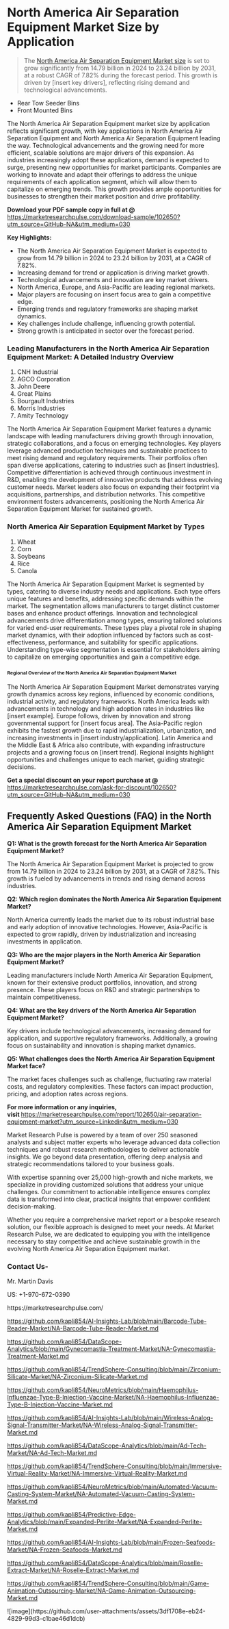<h1>North America Air Separation Equipment Market&nbsp;Size by Application</h1><blockquote><p>The <a href="https://marketresearchpulse.com/download-sample/102650?utm_source=GitHub-NA&amp;utm_medium=030">North America Air Separation Equipment Market size</a> is set to grow significantly from 14.79 billion in 2024 to 23.24 billion by 2031, at a robust CAGR of 7.82% during the forecast period. This growth is driven by [insert key drivers], reflecting rising demand and technological advancements.</p></blockquote><ul><li>Rear Tow Seeder Bins<li> Front Mounted Bins</li></ul><p>The North America Air Separation Equipment market size by application reflects significant growth, with key applications in North America Air Separation Equipment and North America Air Separation Equipment leading the way. Technological advancements and the growing need for more efficient, scalable solutions are major drivers of this expansion. As industries increasingly adopt these applications, demand is expected to surge, presenting new opportunities for market participants. Companies are working to innovate and adapt their offerings to address the unique requirements of each application segment, which will allow them to capitalize on emerging trends. This growth provides ample opportunities for businesses to strengthen their market position and drive profitability.</p><p><strong>Download your PDF sample copy in full at @ </strong><a href="https://marketresearchpulse.com/download-sample/102650?utm_source=GitHub-NA&amp;utm_medium=030">https://marketresearchpulse.com/download-sample/102650?utm_source=GitHub-NA&amp;utm_medium=030</a></p><p><strong>Key Highlights: </strong></p><ul><li>The North America Air Separation Equipment Market is expected to grow from 14.79 billion in 2024 to 23.24 billion by 2031, at a CAGR of 7.82%.</li><li>Increasing demand for trend or application is driving market growth.</li><li>Technological advancements and innovation are key market drivers.</li><li>North America, Europe, and Asia-Pacific are leading regional markets.</li><li>Major players are focusing on insert focus area to gain a competitive edge.</li><li>Emerging trends and regulatory frameworks are shaping market dynamics.</li><li>Key challenges include challenge, influencing growth potential.</li><li>Strong growth is anticipated in sector over the forecast period.</li></ul><h3>Leading Manufacturers in the North America Air Separation Equipment Market: A Detailed Industry Overview</h3><ol><li>CNH Industrial</li><li>AGCO Corporation</li><li>John Deere</li><li>Great Plains</li><li>Bourgault Industries</li><li>Morris Industries</li><li>Amity Technology</li></ol><div class="flex max-w-full flex-col flex-grow"><div class="min-h-8 text-message flex w-full flex-col items-end gap-2 whitespace-normal break-words [.text-message+&amp;]:mt-5" dir="auto" data-message-author-role="assistant" data-message-id="fd8432e4-4910-450d-b182-61b7bfb0a01f" data-message-model-slug="gpt-4o"><div class="flex w-full flex-col gap-1 empty:hidden first:pt-[3px]"><div class="markdown prose w-full break-words dark:prose-invert light"><p>The North America Air Separation Equipment Market features a dynamic landscape with leading manufacturers driving growth through innovation, strategic collaborations, and a focus on emerging technologies. Key players leverage advanced production techniques and sustainable practices to meet rising demand and regulatory requirements. Their portfolios often span diverse applications, catering to industries such as [insert industries]. Competitive differentiation is achieved through continuous investment in R&amp;D, enabling the development of innovative products that address evolving customer needs. Market leaders also focus on expanding their footprint via acquisitions, partnerships, and distribution networks. This competitive environment fosters advancements, positioning the North America Air Separation Equipment Market for sustained growth.</p></div></div></div></div><h3>North America Air Separation Equipment Market by Types</h3><ol><li>Wheat<li> Corn<li> Soybeans<li> Rice<li> Canola</li></ol><div class="flex max-w-full flex-col flex-grow"><div class="min-h-8 text-message flex w-full flex-col items-end gap-2 whitespace-normal break-words [.text-message+&amp;]:mt-5" dir="auto" data-message-author-role="assistant" data-message-id="084470be-0bb7-4664-bddf-5156b4f41249" data-message-model-slug="gpt-4o-mini"><div class="flex w-full flex-col gap-1 empty:hidden first:pt-[3px]"><div class="markdown prose w-full break-words dark:prose-invert light"><p>The North America Air Separation Equipment Market is segmented by types, catering to diverse industry needs and applications. Each type offers unique features and benefits, addressing specific demands within the market. The segmentation allows manufacturers to target distinct customer bases and enhance product offerings. Innovation and technological advancements drive differentiation among types, ensuring tailored solutions for varied end-user requirements. These types play a pivotal role in shaping market dynamics, with their adoption influenced by factors such as cost-effectiveness, performance, and suitability for specific applications. Understanding type-wise segmentation is essential for stakeholders aiming to capitalize on emerging opportunities and gain a competitive edge.</p></div></div></div></div><h3><span style="font-size: 11px;">Regional Overview of the North America Air Separation Equipment Market</span></h3><div class="flex max-w-full flex-col flex-grow"><div class="min-h-8 text-message flex w-full flex-col items-end gap-2 whitespace-normal break-words [.text-message+&amp;]:mt-5" dir="auto" data-message-author-role="assistant" data-message-id="e9038762-ce64-4e30-91c9-9bd413514231" data-message-model-slug="gpt-4o-mini"><div class="flex w-full flex-col gap-1 empty:hidden first:pt-[3px]"><div class="markdown prose w-full break-words dark:prose-invert light"><p>The North America Air Separation Equipment Market demonstrates varying growth dynamics across key regions, influenced by economic conditions, industrial activity, and regulatory frameworks. North America leads with advancements in technology and high adoption rates in industries like [insert example]. Europe follows, driven by innovation and strong governmental support for [insert focus area]. The Asia-Pacific region exhibits the fastest growth due to rapid industrialization, urbanization, and increasing investments in [insert industry/application]. Latin America and the Middle East &amp; Africa also contribute, with expanding infrastructure projects and a growing focus on [insert trend]. Regional insights highlight opportunities and challenges unique to each market, guiding strategic decisions.</p></div></div></div></div><p><strong>Get a special discount on your report purchase at @ </strong><a href="https://marketresearchpulse.com/ask-for-discount/102650?utm_source=GitHub-NA&amp;utm_medium=030">https://marketresearchpulse.com/ask-for-discount/102650?utm_source=GitHub-NA&amp;utm_medium=030</a></p><h2>Frequently Asked Questions (FAQ) in the North America Air Separation Equipment Market</h2><p><strong>Q1: What is the growth forecast for the North America Air Separation Equipment Market?</strong></p><p>The North America Air Separation Equipment Market is projected to grow from 14.79 billion in 2024 to 23.24 billion by 2031, at a CAGR of 7.82%. This growth is fueled by advancements in trends and rising demand across industries.</p><p><strong>Q2: Which region dominates the North America Air Separation Equipment Market?</strong></p><p>North America currently leads the market due to its robust industrial base and early adoption of innovative technologies. However, Asia-Pacific is expected to grow rapidly, driven by industrialization and increasing investments in application.</p><p><strong>Q3: Who are the major players in the North America Air Separation Equipment Market?</strong></p><p>Leading manufacturers include North America Air Separation Equipment, known for their extensive product portfolios, innovation, and strong presence. These players focus on R&amp;D and strategic partnerships to maintain competitiveness.</p><p><strong>Q4: What are the key drivers of the North America Air Separation Equipment Market?</strong></p><p>Key drivers include technological advancements, increasing demand for application, and supportive regulatory frameworks. Additionally, a growing focus on sustainability and innovation is shaping market dynamics.</p><p><strong>Q5: What challenges does the North America Air Separation Equipment Market face?</strong></p><p>The market faces challenges such as challenge, fluctuating raw material costs, and regulatory complexities. These factors can impact production, pricing, and adoption rates across regions.</p><p><strong>For more information or any inquiries, visit&nbsp;</strong><a href="https://marketresearchpulse.com/report/102650/air-separation-equipment-market?utm_source=Linkedin&utm_medium=030">https://marketresearchpulse.com/report/102650/air-separation-equipment-market?utm_source=Linkedin&utm_medium=030</a></p><p>Market Research Pulse is powered by a team of over 250 seasoned analysts and subject matter experts who leverage advanced data collection techniques and robust research methodologies to deliver actionable insights. We go beyond data presentation, offering deep analysis and strategic recommendations tailored to your business goals.</p><p>With expertise spanning over 25,000 high-growth and niche markets, we specialize in providing customized solutions that address your unique challenges. Our commitment to actionable intelligence ensures complex data is transformed into clear, practical insights that empower confident decision-making.</p><p>Whether you require a comprehensive market report or a bespoke research solution, our flexible approach is designed to meet your needs. At Market Research Pulse, we are dedicated to equipping you with the intelligence necessary to stay competitive and achieve sustainable growth in the evolving North America Air Separation Equipment market.</p><h3><strong>Contact Us-</strong></h3><p>Mr. Martin Davis</p><p>US: +1-970-672-0390</p><p>https://marketresearchpulse.com/</p><p><a href="https://github.com/kapli854/AI-Insights-Lab/blob/main/Barcode-Tube-Reader-Market/NA-Barcode-Tube-Reader-Market.md">https://github.com/kapli854/AI-Insights-Lab/blob/main/Barcode-Tube-Reader-Market/NA-Barcode-Tube-Reader-Market.md</a></p><p><a href="https://github.com/kapli854/DataScope-Analytics/blob/main/Gynecomastia-Treatment-Market/NA-Gynecomastia-Treatment-Market.md">https://github.com/kapli854/DataScope-Analytics/blob/main/Gynecomastia-Treatment-Market/NA-Gynecomastia-Treatment-Market.md</a></p><p><a href="https://github.com/kapli854/TrendSphere-Consulting/blob/main/Zirconium-Silicate-Market/NA-Zirconium-Silicate-Market.md">https://github.com/kapli854/TrendSphere-Consulting/blob/main/Zirconium-Silicate-Market/NA-Zirconium-Silicate-Market.md</a></p><p><a href="https://github.com/kapli854/NeuroMetrics/blob/main/Haemophilus-Influenzae-Type-B-Injection-Vaccine-Market/NA-Haemophilus-Influenzae-Type-B-Injection-Vaccine-Market.md">https://github.com/kapli854/NeuroMetrics/blob/main/Haemophilus-Influenzae-Type-B-Injection-Vaccine-Market/NA-Haemophilus-Influenzae-Type-B-Injection-Vaccine-Market.md</a></p><p><a href="https://github.com/kapli854/AI-Insights-Lab/blob/main/Wireless-Analog-Signal-Transmitter-Market/NA-Wireless-Analog-Signal-Transmitter-Market.md">https://github.com/kapli854/AI-Insights-Lab/blob/main/Wireless-Analog-Signal-Transmitter-Market/NA-Wireless-Analog-Signal-Transmitter-Market.md</a></p><p><a href="https://github.com/kapli854/DataScope-Analytics/blob/main/Ad-Tech-Market/NA-Ad-Tech-Market.md">https://github.com/kapli854/DataScope-Analytics/blob/main/Ad-Tech-Market/NA-Ad-Tech-Market.md</a></p><p><a href="https://github.com/kapli854/TrendSphere-Consulting/blob/main/Immersive-Virtual-Reality-Market/NA-Immersive-Virtual-Reality-Market.md">https://github.com/kapli854/TrendSphere-Consulting/blob/main/Immersive-Virtual-Reality-Market/NA-Immersive-Virtual-Reality-Market.md</a></p><p><a href="https://github.com/kapli854/NeuroMetrics/blob/main/Automated-Vacuum-Casting-System-Market/NA-Automated-Vacuum-Casting-System-Market.md">https://github.com/kapli854/NeuroMetrics/blob/main/Automated-Vacuum-Casting-System-Market/NA-Automated-Vacuum-Casting-System-Market.md</a></p><p><a href="https://github.com/kapli854/Predictive-Edge-Analytics/blob/main/Expanded-Perlite-Market/NA-Expanded-Perlite-Market.md">https://github.com/kapli854/Predictive-Edge-Analytics/blob/main/Expanded-Perlite-Market/NA-Expanded-Perlite-Market.md</a></p><p><a href="https://github.com/kapli854/AI-Insights-Lab/blob/main/Frozen-Seafoods-Market/NA-Frozen-Seafoods-Market.md">https://github.com/kapli854/AI-Insights-Lab/blob/main/Frozen-Seafoods-Market/NA-Frozen-Seafoods-Market.md</a></p><p><a href="https://github.com/kapli854/DataScope-Analytics/blob/main/Roselle-Extract-Market/NA-Roselle-Extract-Market.md">https://github.com/kapli854/DataScope-Analytics/blob/main/Roselle-Extract-Market/NA-Roselle-Extract-Market.md</a></p><p><a href="https://github.com/kapli854/TrendSphere-Consulting/blob/main/Game-Animation-Outsourcing-Market/NA-Game-Animation-Outsourcing-Market.md">https://github.com/kapli854/TrendSphere-Consulting/blob/main/Game-Animation-Outsourcing-Market/NA-Game-Animation-Outsourcing-Market.md</a></p>
![image](https://github.com/user-attachments/assets/3df1708e-eb24-4829-99d3-c1bae46d1dcb)
